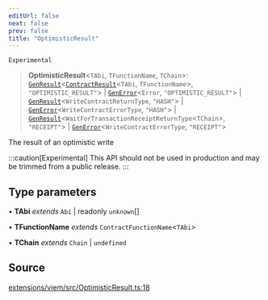 ```yaml
---
editUrl: false
next: false
prev: false
title: "OptimisticResult"
---
```


`Experimental`

> **OptimisticResult**\<`TAbi`, `TFunctionName`, `TChain`\>: [`GenResult`](/reference/tevm/viem/type-aliases/genresult/)\<[`ContractResult`](/reference/tevm/actions-types/type-aliases/contractresult/)\<`TAbi`, `TFunctionName`\>, `"OPTIMISTIC_RESULT"`\> \| [`GenError`](/reference/tevm/viem/type-aliases/generror/)\<`Error`, `"OPTIMISTIC_RESULT"`\> \| [`GenResult`](/reference/tevm/viem/type-aliases/genresult/)\<`WriteContractReturnType`, `"HASH"`\> \| [`GenError`](/reference/tevm/viem/type-aliases/generror/)\<`WriteContractErrorType`, `"HASH"`\> \| [`GenResult`](/reference/tevm/viem/type-aliases/genresult/)\<`WaitForTransactionReceiptReturnType`\<`TChain`\>, `"RECEIPT"`\> \| [`GenError`](/reference/tevm/viem/type-aliases/generror/)\<`WriteContractErrorType`, `"RECEIPT"`\>

The result of an optimistic write

:::caution[Experimental]
This API should not be used in production and may be trimmed from a public release.
:::

## Type parameters

• **TAbi** *extends* `Abi` \| readonly `unknown`[]

• **TFunctionName** *extends* `ContractFunctionName`\<`TAbi`\>

• **TChain** *extends* `Chain` \| `undefined`

## Source

[extensions/viem/src/OptimisticResult.ts:18](https://github.com/evmts/tevm-monorepo/blob/main/extensions/viem/src/OptimisticResult.ts#L18)
